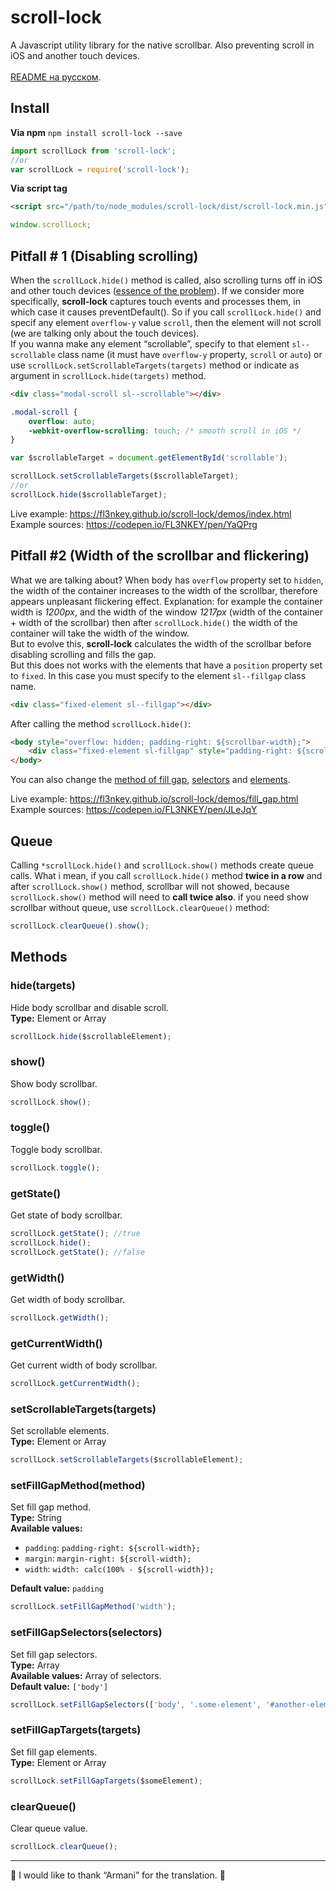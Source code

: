# scroll-lock
A Javascript utility library for the native scrollbar. Also preventing scroll in iOS and another touch devices.
<br>
<br>
[README на русском](https://github.com/FL3NKEY/scroll-lock/blob/master/README.RU.md).
## Install
**Via npm** `npm install scroll-lock --save`

``` js
import scrollLock from 'scroll-lock';
//or
var scrollLock = require('scroll-lock');
```

**Via script tag**
``` html
<script src="/path/to/node_modules/scroll-lock/dist/scroll-lock.min.js"></script>
```
``` js
window.scrollLock;
```

## Pitfall # 1 (Disabling scrolling)
When the `scrollLock.hide()` method is called, also scrolling turns off in iOS and other touch devices ([essence of the problem](https://stackoverflow.com/questions/28790889/css-how-to-prevent-scrolling-on-ios-safari)). If we consider more specifically, **scroll-lock** captures touch events and processes them, in which case it causes preventDefault(). So if you call `scrollLock.hide()` and specif any element `overflow-y` value `scroll`, then the element will not scroll (we are talking only about the touch devices).
<br>
If you wanna make any element “scrollable”, specify to that element `sl--scrollable` class name (it must have `overflow-y` property, `scroll` or `auto`) or use `scrollLock.setScrollableTargets(targets)` method or indicate as argument in `scrollLock.hide(targets)` method.
```html
<div class="modal-scroll sl--scrollable"></div>
```
```css
.modal-scroll {
	overflow: auto;
	-webkit-overflow-scrolling: touch; /* smooth scroll in iOS */
}
```
```js
var $scrollableTarget = document.getElementById('scrollable');

scrollLock.setScrollableTargets($scrollableTarget);
//or
scrollLock.hide($scrollableTarget);
```

Live example: https://fl3nkey.github.io/scroll-lock/demos/index.html
<br>
Example sources: https://codepen.io/FL3NKEY/pen/YaQPrg


## Pitfall #2 (Width of the scrollbar and flickering)
What we are talking about? When body has `overflow` property set to `hidden`, the width of the container increases to the width of the scrollbar, therefore appears unpleasant flickering effect. Explanation: for example the container width is *1200px*, and the width of the window *1217px* (width of the container + width of the scrollbar) then after `scrollLock.hide()` the width of the container will take the width of the window.
<br>
But to evolve this, **scroll-lock** calculates the width of the scrollbar before disabling scrolling and fills the gap.
<br>
But this does not works with the elements that have a `position` property set to `fixed`.
In this case you must specify to the element `sl--fillgap` class name.
```html
<div class="fixed-element sl--fillgap"></div>
```
After calling the method `scrollLock.hide()`:
```html
<body style="overflow: hidden; padding-right: ${scrollbar-width};">
	<div class="fixed-element sl-fillgap" style="padding-right: ${scrollbar-width};">...</div>
</body>
```
You can also change the [method of fill gap](#setfillgapmethodmethod), [selectors](#setfillgapselectorsselectors) and [elements](#setfillgaptargetstargets).

Live example: https://fl3nkey.github.io/scroll-lock/demos/fill_gap.html
<br>
Example sources: https://codepen.io/FL3NKEY/pen/JLeJqY

## Queue
Calling `*scrollLock.hide()` and `scrollLock.show()` methods create queue calls. What i mean, if you call `scrollLock.hide()` method **twice in a row** and after `scrollLock.show()` method, scrollbar will not showed, because `scrollLock.show()` method will need to **call twice also**.
if you need show scrollbar without queue, use `scrollLock.clearQueue()` method:
``` js
scrollLock.clearQueue().show();
```

## Methods
### hide(targets)
Hide body scrollbar and disable scroll.
<br>
**Type:** Element or Array
``` js
scrollLock.hide($scrollableElement);
```

### show()
Show body scrollbar.
``` js
scrollLock.show();
```

### toggle()
Toggle body scrollbar.
``` js
scrollLock.toggle();
```

### getState()
Get state of body scrollbar.
``` js
scrollLock.getState(); //true
scrollLock.hide();
scrollLock.getState(); //false
```

### getWidth()
Get width of body scrollbar.
``` js
scrollLock.getWidth();
```

### getCurrentWidth()
Get current width of body scrollbar.
``` js
scrollLock.getCurrentWidth();
```

### setScrollableTargets(targets)
Set scrollable elements.
<br>
**Type:** Element or Array
``` js
scrollLock.setScrollableTargets($scrollableElement);
```


### setFillGapMethod(method)
Set fill gap method.
<br>
**Type:** String
<br>
**Available values:**
- `padding`: `padding-right: ${scroll-width};`
- `margin`: `margin-right: ${scroll-width};`
- `width`: `width: calc(100% - ${scroll-width});`

**Default value:** `padding` 
``` js
scrollLock.setFillGapMethod('width');
```

### setFillGapSelectors(selectors)
Set fill gap selectors.
<br>
**Type:** Array
<br>
**Available values:** Array of selectors.
<br>
**Default value:** `['body']` 
``` js
scrollLock.setFillGapSelectors(['body', '.some-element', '#another-element']);
```

### setFillGapTargets(targets)
Set fill gap elements.
<br>
**Type:** Element or Array
``` js
scrollLock.setFillGapTargets($someElement);
```

### clearQueue()
Clear queue value.
``` js
scrollLock.clearQueue();
```

---
🙌 I would like to thank “Armani” for the translation. 🙌